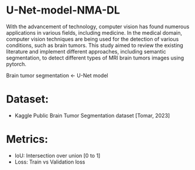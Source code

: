 # U-Net-model-NMA-DL

With the advancement of technology, computer vision has found numerous applications in various fields, including medicine. In the medical domain, computer vision techniques are being used for the detection of various conditions, such as brain tumors. This study aimed to review the existing literature and implement different approaches, including semantic segmentation, to detect different types of  MRI brain tumors images using pytorch.

Brain tumor segmentation <- U-Net model

# Dataset:
- Kaggle Public Brain Tumor Segmentation dataset [Tomar, 2023]

# Metrics: 
- IoU: Intersection over union [0 to 1]
- Loss: Train vs Validation loss
